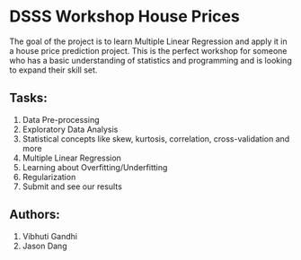 # DSSS Workshop House Prices

The goal of the project is to learn Multiple Linear Regression and apply it in a house price prediction project. This is the perfect workshop for someone who has a basic understanding of statistics and programming and is looking to expand their skill set. 

## Tasks:
1. Data Pre-processing
2. Exploratory Data Analysis
3. Statistical concepts like skew, kurtosis, correlation, cross-validation and more
4. Multiple Linear Regression
5. Learning about Overfitting/Underfitting
6. Regularization
7. Submit and see our results

## Authors:
1. Vibhuti Gandhi
2. Jason Dang

